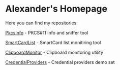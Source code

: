 # Alexander's Homepage

Here you can find my repositories:

[PkcsInfo](/PkcsInfo) - PKCS#11 info and sniffer tool 

[SmartCardList](/SmartCardList) - SmartCard list monitiring tool 

[ClipboardMonitor](/ClipboardMonitor) - Clipboard monitoring utility 

[CredentialProviders](/CredentialProviders) - Credential providers demo set 

